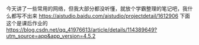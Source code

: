 今天讲了一些常用的网络，但我大部分都没听懂，就放个学霸整理的笔记吧，我什么都写不出来
https://aistudio.baidu.com/aistudio/projectdetail/1612906
下面这个是课后作业的
https://blog.csdn.net/qq_41976613/article/details/114389649?utm_source=app&app_version=4.5.2
